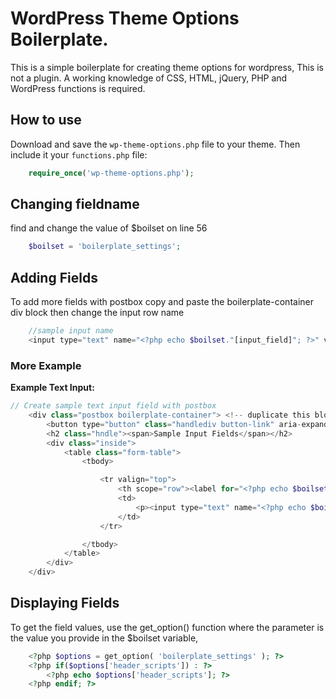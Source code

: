 # WordPress Theme Options Boilerplate.

This is a simple boilerplate for creating theme options for wordpress, This is not a plugin. A working knowledge of CSS, HTML, jQuery, PHP and WordPress functions is required.


## How to use

Download and save the `wp-theme-options.php` file to your theme. Then include it your `functions.php` file:

```php
	require_once('wp-theme-options.php');
```

## Changing fieldname

find and change the value of $boilset on line 56

```php
	$boilset = 'boilerplate_settings';
```

## Adding Fields

To add more fields with postbox copy and paste the boilerplate-container div block then change the input row name
```php
	//sample input name
	<input type="text" name="<?php echo $boilset."[input_field]"; ?>" value="<?php echo $options['input_field']; ?>">
```

### More Example

**Example Text Input:**

```php
// Create sample text input field with postbox
	<div class="postbox boilerplate-container"> <!-- duplicate this block to add more fields with postbox -->
		<button type="button" class="handlediv button-link" aria-expanded="false"><span class="screen-reader-text">Toggle panel: Information</span><span class="toggle-indicator" aria-hidden="true"></span></button>
		<h2 class="hndle"><span>Sample Input Fields</span></h2>
		<div class="inside">
			<table class="form-table">
				<tbody>

					<tr valign="top">
						<th scope="row"><label for="<?php echo $boilset."[input_field]"; ?>">Input Field</label></th>
						<td>
							<p><input type="text" name="<?php echo $boilset."[input_field]"; ?>" value="<?php echo $options['input_field']; ?>"></p>
						</td>
					</tr>

				</tbody>
			</table>
		</div>		
	</div>
```


## Displaying Fields

To get the field values, use the get_option() function where the parameter is the value you provide in the $boilset variable,

```php
	<?php $options = get_option( 'boilerplate_settings' ); ?>
	<?php if($options['header_scripts']) : ?>
		<?php echo $options['header_scripts']; ?>
	<?php endif; ?>
```